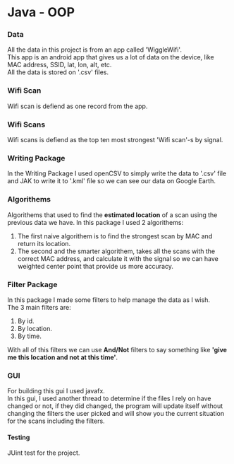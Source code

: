 # Java - OOP

### Data
All the data in this project is from an app called 'WiggleWifi'.  
This app is an android app that gives us a lot of data on the device, like MAC address, SSID, lat, lon, alt, etc.  
All the data is stored on '.csv' files.

### Wifi Scan
Wifi scan is defiend as one record from the app.

### Wifi Scans 
Wifi scans is defiend as the top ten most strongest 'Wifi scan'-s by signal.

### Writing Package
In the Writing Package I used openCSV to simply write the data to '.csv' file and JAK to write it to '.kml' file so we can see our data on Google Earth.

### Algorithems
Algorithems that used to find the **estimated location** of a scan using the previous data we have.
In this package I used 2 algorithems:
  1. The first naive algorithem is to find the strongest scan by MAC and return its location.
  2. The second and the smarter algorithem, takes all the scans with the correct MAC address, and calculate it with the signal so we can have weighted center point that provide us more accuracy.  
  
### Filter Package
In this package I made some filters to help manage the data as I wish.  
The 3 main filters are:
  1. By id.
  2. By location.
  3. By time.

With all of this filters we can use **And/Not** filters to say something like **'give me this location and not at this time'**.

### GUI
For building this gui I used javafx.  
In this gui, I used another thread to determine if the files I rely on have changed or not, if they did changed, the program will update itself without changing the filters the user picked and will show you the current situation for the scans including the filters.

#### Testing
JUint test for the project.
 








